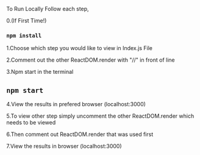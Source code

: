 To Run Locally Follow each step,

0.(If First Time!)

### `npm install`

1.Choose which step you would like to view in Index.js File

2.Comment out the other ReactDOM.render with "//" in front of line

3.Npm start in the terminal

## `npm start`

4.View the results in prefered browser (localhost:3000)

5.To view other step simply uncomment the other ReactDOM.render which needs to be viewed

6.Then comment out ReactDOM.render that was used first

7.View the results in browser (localhost:3000)
